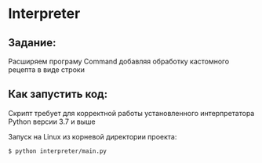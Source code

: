 # Interpreter

## Задание:

Расширяем програму Command добавляя обработку кастомного рецепта в виде строки

## Как запустить код:

Скрипт требует для корректной работы установленного интерпретатора Python версии 3.7 и выше

Запуск на Linux из корневой директории проекта:

```$ python interpreter/main.py```
